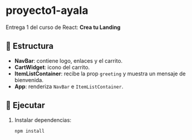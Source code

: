 # proyecto1-ayala

Entrega 1 del curso de React: **Crea tu Landing**

## 📂 Estructura
- **NavBar**: contiene logo, enlaces y el carrito.
- **CartWidget**: icono del carrito.
- **ItemListContainer**: recibe la prop `greeting` y muestra un mensaje de bienvenida.
- **App**: renderiza `NavBar` e `ItemListContainer`.

## 🚀 Ejecutar
1. Instalar dependencias:
   ```bash
   npm install
 
